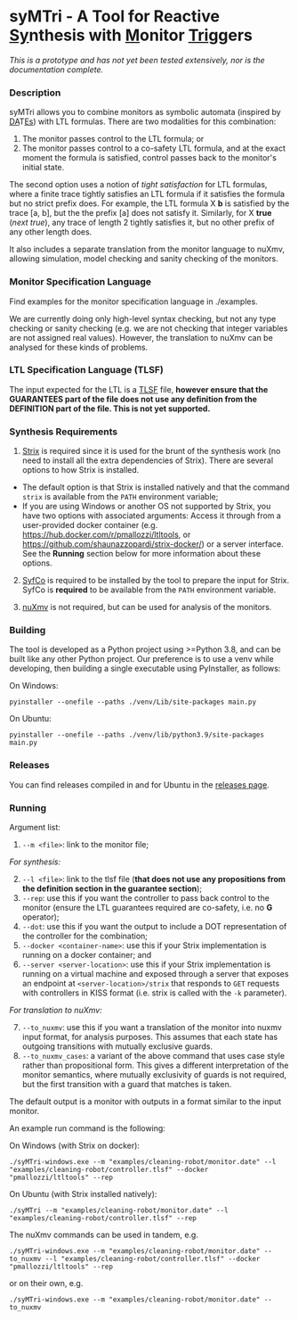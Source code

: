 # syMTri - A Tool for Reactive <ins>Sy</ins>nthesis with <ins>M</ins>onitor <ins>Tri</ins>ggers

*This is a prototype and has not yet been tested extensively, nor is the documentation complete.*

### Description

syMTri allows you to combine monitors as symbolic automata (inspired by [DA](https://link.springer.com/chapter/10.1007/978-3-642-03240-0_13)T[Es](https://github.com/ccol002/larva-rv-tool)) with LTL formulas. There are two
modalities for this combination:

1. The monitor passes control to the LTL formula; or
2. The monitor passes control to a co-safety LTL formula, and at the exact moment the formula is satisfied, control
   passes back to the monitor's initial state.

The second option uses a notion of *tight satisfaction* for LTL formulas, where a finite trace tightly satisfies an LTL
formula if it satisfies the formula but no strict prefix does. For example, the LTL formula X **b** is satisfied by the
trace [a, b], but the the prefix [a] does not satisfy it. Similarly, for X **true** (*next true*), any trace of length 2
tightly satisfies it, but no other prefix of any other length does.

It also includes a separate translation from the monitor language to nuXmv, allowing simulation, model checking and
sanity checking of the monitors.

### Monitor Specification Language

Find examples for the monitor specification language in ./examples.

We are currently doing only high-level syntax checking, but not any type checking or sanity checking
(e.g. we are not checking that integer variables are not assigned real values). However, the translation to nuXmv can be
analysed for these kinds of problems.

### LTL Specification Language (TLSF)

The input expected for the LTL is a [TLSF](https://arxiv.org/pdf/1604.02284.pdf) file, **however ensure that the
GUARANTEES part of the file does not use any definition from the DEFINITION part of the file. This is not yet
supported.**

### Synthesis Requirements

1. [Strix](https://gitlab.lrz.de/i7/strix) is required since it is used for the brunt of the synthesis work (no need to
   install all the extra dependencies of Strix). There are several options to how Strix is installed.

- The default option is that Strix is installed natively and that the command `strix` is available from the `PATH`
  environment variable;
- If you are using Windows or another OS not supported by Strix, you have two options with associated arguments: Access
  it through from a user-provided docker container (e.g. https://hub.docker.com/r/pmallozzi/ltltools,
  or https://github.com/shaunazzopardi/strix-docker/) or a server interface. See the **Running** section below for more
  information about these options.

2. [SyfCo](https://github.com/meyerphi/syfco) is required to be installed by the tool to prepare the input for Strix.
   SyfCo is **required** to be available from the `PATH` environment variable.

3. [nuXmv](https://es-static.fbk.eu/tools/nuxmv/index.php?n=Main.HomePage) is not required, but can be used for analysis
   of the monitors.

### Building

The tool is developed as a Python project using >=Python 3.8, and can be built like any other Python project. Our
preference is to use a venv while developing, then building a single executable using PyInstaller, as follows:

On Windows:

`pyinstaller --onefile --paths ./venv/Lib/site-packages main.py`

On Ubuntu:

`pyinstaller --onefile --paths ./venv/lib/python3.9/site-packages main.py`

### Releases

You can find releases compiled in and for Ubuntu in the [releases page](https://github.com/dSynMa/syMTri/releases/).

### Running

Argument list:

1. `--m <file>`: link to the monitor file;
   
*For synthesis:*

2. `--l <file>`: link to the tlsf file (**that does not use any propositions from the definition section in the
   guarantee section**);
3. `--rep`: use this if you want the controller to pass back control to the monitor (ensure the LTL guarantees required
   are co-safety, i.e. no **G** operator);
4. `--dot`: use this if you want the output to include a DOT representation of the controller for the combination;
5. `--docker <container-name>`: use this if your Strix implementation is running on a docker container; and
6. `--server <server-location>`: use this if your Strix implementation is running on a virtual machine and exposed
   through a server that exposes an endpoint at `<server-location>/strix` that responds to `GET` requests with
   controllers in KISS format (i.e. strix is called with the `-k` parameter).
   
*For translation to nuXmv:*

7. `--to_nuxmv`: use this if you want a translation of the monitor into nuxmv input format, for analysis purposes. 
   This assumes that each state has outgoing transitions with mutually exclusive guards.
8. `--to_nuxmv_cases`: a variant of the above command that uses case style rather than propositional form. This gives a 
different interpretation of the monitor semantics, where mutually exclusivity of guards is not required, but the first
   transition with a guard that matches is taken.

The default output is a monitor with outputs in a format similar to the input monitor.

An example run command is the following:

On Windows (with Strix on docker):

`./syMTri-windows.exe --m "examples/cleaning-robot/monitor.date" --l "examples/cleaning-robot/controller.tlsf" --docker "pmallozzi/ltltools" --rep`

On Ubuntu (with Strix installed natively):

`./syMTri --m "examples/cleaning-robot/monitor.date" --l "examples/cleaning-robot/controller.tlsf" --rep`

The nuXmv commands can be used in tandem, e.g.

`./syMTri-windows.exe --m "examples/cleaning-robot/monitor.date" --to_nuxmv --l "examples/cleaning-robot/controller.tlsf" --docker "pmallozzi/ltltools" --rep`

or on their own, e.g.

`./syMTri-windows.exe --m "examples/cleaning-robot/monitor.date" --to_nuxmv`
